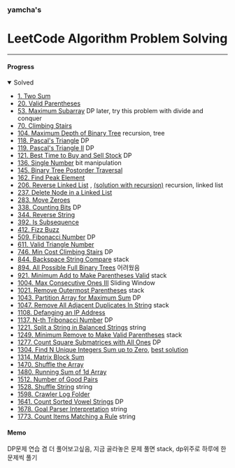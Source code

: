 ### yamcha's
# LeetCode Algorithm Problem Solving

***

#### Progress
<details open>
<summary>Solved</summary>
<div markdown="1">

* [1. Two Sum](https://github.com/yarncha/baekjoon/blob/master/1.cpp)
* [20. Valid Parentheses](https://github.com/yarncha/baekjoon/blob/master/20.cpp)
* [53. Maximum Subarray](https://github.com/yarncha/baekjoon/blob/master/53.cpp)
	DP
	later, try this problem with divide and conquer
* [70. Climbing Stairs](https://github.com/yarncha/baekjoon/blob/master/70.cpp)
* [104. Maximum Depth of Binary Tree](https://github.com/yarncha/baekjoon/blob/master/104.cpp)
	recursion, tree
* [118. Pascal's Triangle](https://github.com/yarncha/baekjoon/blob/master/118.cpp)
	DP
* [119. Pascal's Triangle II](https://github.com/yarncha/baekjoon/blob/master/119.cpp)
	DP
* [121. Best Time to Buy and Sell Stock](https://github.com/yarncha/baekjoon/blob/master/121.cpp)
	DP
* [136. Single Number](https://github.com/yarncha/baekjoon/blob/master/136.cpp)
	bit manipulation
* [145. Binary Tree Postorder Traversal](https://github.com/yarncha/baekjoon/blob/master/145.cpp)
* [162. Find Peak Element](https://github.com/yarncha/baekjoon/blob/master/162.cpp)
* [206. Reverse Linked List](https://github.com/yarncha/baekjoon/blob/master/206.cpp) , [(solution with recursion)](https://github.com/yarncha/baekjoon/blob/master/206_recursive.cpp)
	recursion, linked list
* [237. Delete Node in a Linked List](https://github.com/yarncha/baekjoon/blob/master/237.cpp)
* [283. Move Zeroes](https://github.com/yarncha/baekjoon/blob/master/283.cpp)
* [338. Counting Bits](https://github.com/yarncha/baekjoon/blob/master/338.cpp)
	DP
* [344. Reverse String](https://github.com/yarncha/baekjoon/blob/master/344.cpp)
* [392. Is Subsequence](https://github.com/yarncha/baekjoon/blob/master/392.cpp)
* [412. Fizz Buzz](https://github.com/yarncha/baekjoon/blob/master/412.cpp)
* [509. Fibonacci Number](https://github.com/yarncha/baekjoon/blob/master/509.cpp)
	DP
* [611. Valid Triangle Number](https://github.com/yarncha/baekjoon/blob/master/611.cpp)
* [746. Min Cost Climbing Stairs](https://github.com/yarncha/baekjoon/blob/master/746.cpp)
	DP
* [844. Backspace String Compare](https://github.com/yarncha/baekjoon/blob/master/844.cpp)
	stack
* [894. All Possible Full Binary Trees](https://github.com/yarncha/baekjoon/blob/master/894.cpp)
	어려웠음
* [921. Minimum Add to Make Parentheses Valid](https://github.com/yarncha/baekjoon/blob/master/921.cpp)
	stack
* [1004. Max Consecutive Ones III](https://github.com/yarncha/baekjoon/blob/master/1004.cpp)
	Sliding Window
* [1021. Remove Outermost Parentheses](https://github.com/yarncha/baekjoon/blob/master/1021.cpp)
	stack
* [1043. Partition Array for Maximum Sum](https://github.com/yarncha/baekjoon/blob/master/1043.cpp)
	DP
* [1047. Remove All Adjacent Duplicates In String](https://github.com/yarncha/baekjoon/blob/master/1047.cpp)
	stack
* [1108. Defanging an IP Address](https://github.com/yarncha/baekjoon/blob/master/1108.cpp)
* [1137. N-th Tribonacci Number](https://github.com/yarncha/baekjoon/blob/master/1137.cpp)
	DP
* [1221. Split a String in Balanced Strings](https://github.com/yarncha/baekjoon/blob/master/1221.cpp)
	string
* [1249. Minimum Remove to Make Valid Parentheses](https://github.com/yarncha/baekjoon/blob/master/1249.cpp)
	stack
* [1277. Count Square Submatrices with All Ones](https://github.com/yarncha/baekjoon/blob/master/1277.cpp)
	DP
* [1304. Find N Unique Integers Sum up to Zero](https://github.com/yarncha/baekjoon/blob/master/1304.cpp), [best solution](https://github.com/yarncha/baekjoon/blob/master/1304_best.cpp)
* [1314. Matrix Block Sum](https://github.com/yarncha/baekjoon/blob/master/1314.cpp)
* [1470. Shuffle the Array](https://github.com/yarncha/baekjoon/blob/master/1470.cpp)
* [1480. Running Sum of 1d Array](https://github.com/yarncha/baekjoon/blob/master/1480.cpp)
* [1512. Number of Good Pairs](https://github.com/yarncha/baekjoon/blob/master/1512.cpp)
* [1528. Shuffle String](https://github.com/yarncha/baekjoon/blob/master/1528.cpp)
	string
* [1598. Crawler Log Folder](https://github.com/yarncha/baekjoon/blob/master/1598.cpp)
* [1641. Count Sorted Vowel Strings](https://github.com/yarncha/baekjoon/blob/master/1641.cpp)
	DP
* [1678. Goal Parser Interpretation](https://github.com/yarncha/baekjoon/blob/master/1678.cpp)
	string
* [1773. Count Items Matching a Rule](https://github.com/yarncha/baekjoon/blob/master/1773.cpp)
	string


</div>
</details>

#### Memo

DP문제 연습 겸 더 풀어보고싶음, 지금 골라놓은 문제 풀면 stack, dp위주로 하루에 한문제씩 풀기
